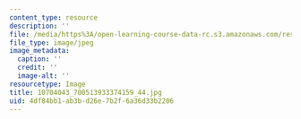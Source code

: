 ```yaml
---
content_type: resource
description: ''
file: /media/https%3A/open-learning-course-data-rc.s3.amazonaws.com/res-2-005-girls-who-build-make-your-own-wearables-workshop-spring-2015/4df84bb1ab3bd26e7b2f6a36d33b2206_10704043_700513933374159_44.jpg
file_type: image/jpeg
image_metadata:
  caption: ''
  credit: ''
  image-alt: ''
resourcetype: Image
title: 10704043_700513933374159_44.jpg
uid: 4df84bb1-ab3b-d26e-7b2f-6a36d33b2206
---
```

